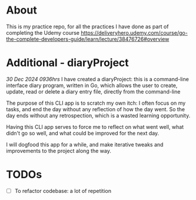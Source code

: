 # About

This is my practice repo, for all the practices I have done as part of completing the Udemy course https://deliveryhero.udemy.com/course/go-the-complete-developers-guide/learn/lecture/38476726#overview
<br>

# Additional - diaryProject
_30 Dec 2024 0936hrs_
I have created a diaryProject: this is a command-line interface diary program, written in Go, which allows the user to create, update, read or delete a diary entry file, directly from the command-line

The purpose of this CLI app is to scratch my own itch: I often focus on my tasks, and end the day without any reflection of how the day went. So the day ends without any retrospection, which is a wasted learning opportunity.

Having this CLI app serves to force me to reflect on what went well, what didn't go so well, and what could be improved for the next day. 

I will dogfood this app for a while, and make iterative tweaks and improvements to the project along the way. 

# TODOs
- [ ] To refactor codebase: a lot of repetition 
